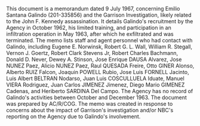 This document is a memorandum dated 9 July 1967, concerning Emilio Santana Galindo (201-335856) and the Garrison Investigation, likely related to the John F. Kennedy assassination. It details Galindo's recruitment by the Agency in October 1962, his limited training, and participation in an infiltration operation in May 1963, after which he exfiltrated and was terminated. The memo lists staff and agent personnel who had contact with Galindo, including Eugene E. Norwinsk, Robert G. L. Wall, William R. Stegall, Vernon J. Goertz, Robert Clark Stevens Jr, Robert Charles Bachmann, Donald D. Never, Dewey A. Stinson, Jose Enrique DAUSA Alvarez, Jose NUNEZ Paez, Alicio NUNEZ Paez, Raul QUESADA Freire, Otto GINER Alonso, Alberto RUIZ Falcon, Joaquin POWELL Rubio, Jose Luis FORNELL Jacinto, Luis Albert BELTRAN Nodarso, Juan Luis COSCULLUELA Iduate, Manuel VIERA Rodriguez, Juan Carlos JIMENEZ Jimenez, Diego Mario GIMENEZ Cadenas, and Heriberto SARDINA Del Campo. The Agency has no record of Galindo's activities between October and December 1963. The document was prepared by AC/R/COG. The memo was created in response to concerns about the impact of Garrison's investigation and/or NBC's reporting on the Agency due to Galindo's involvement.
